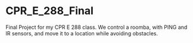 # CPR_E_288_Final
Final Project for my CPR E 288 class. We control a roomba, with PING and IR sensors, and move it to a location while avoiding obstacles.
